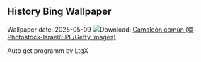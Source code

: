 ## History Bing Wallpaper
Wallpaper date: 2025-05-09
![](https://www.bing.com/th?id=OHR.CuteChameleon_ES-ES0921973788_UHD.jpg&w=1000)Download: [Camaleón común (© Photostock-Israel/SPL/Getty Images)](https://www.bing.com/th?id=OHR.CuteChameleon_ES-ES0921973788_UHD.jpg)

Auto get programm by LtgX
